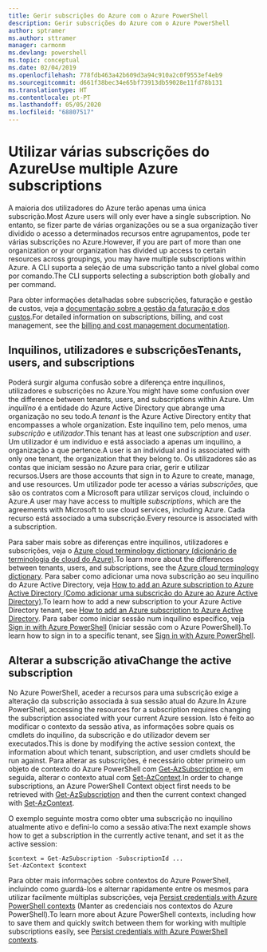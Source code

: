 ```yaml
---
title: Gerir subscrições do Azure com o Azure PowerShell
description: Gerir subscrições do Azure com o Azure PowerShell
author: sptramer
ms.author: sttramer
manager: carmonm
ms.devlang: powershell
ms.topic: conceptual
ms.date: 02/04/2019
ms.openlocfilehash: 778fdb463a42b609d3a94c910a2c0f9553ef4eb9
ms.sourcegitcommit: d661f38bec34e65bf73913db59028e11fd78b131
ms.translationtype: HT
ms.contentlocale: pt-PT
ms.lasthandoff: 05/05/2020
ms.locfileid: "68807517"
---
```

# <a name="use-multiple-azure-subscriptions"></a><span data-ttu-id="8b0ea-103">Utilizar várias subscrições do Azure</span><span class="sxs-lookup"><span data-stu-id="8b0ea-103">Use multiple Azure subscriptions</span></span>

<span data-ttu-id="8b0ea-104">A maioria dos utilizadores do Azure terão apenas uma única subscrição.</span><span class="sxs-lookup"><span data-stu-id="8b0ea-104">Most Azure users will only ever have a single subscription.</span></span> <span data-ttu-id="8b0ea-105">No entanto, se fizer parte de várias organizações ou se a sua organização tiver dividido o acesso a determinados recursos entre agrupamentos, pode ter várias subscrições no Azure.</span><span class="sxs-lookup"><span data-stu-id="8b0ea-105">However, if you are part of more than one organization or your organization has divided up access to certain resources across groupings, you may have multiple subscriptions within Azure.</span></span> <span data-ttu-id="8b0ea-106">A CLI suporta a seleção de uma subscrição tanto a nível global como por comando.</span><span class="sxs-lookup"><span data-stu-id="8b0ea-106">The CLI supports selecting a subscription both globally and per command.</span></span>

<span data-ttu-id="8b0ea-107">Para obter informações detalhadas sobre subscrições, faturação e gestão de custos, veja a [documentação sobre a gestão da faturação e dos custos](/azure/billing/).</span><span class="sxs-lookup"><span data-stu-id="8b0ea-107">For detailed information on subscriptions, billing, and cost management, see the [billing and cost management documentation](/azure/billing/).</span></span>

## <a name="tenants-users-and-subscriptions"></a><span data-ttu-id="8b0ea-108">Inquilinos, utilizadores e subscrições</span><span class="sxs-lookup"><span data-stu-id="8b0ea-108">Tenants, users, and subscriptions</span></span>

<span data-ttu-id="8b0ea-109">Poderá surgir alguma confusão sobre a diferença entre inquilinos, utilizadores e subscrições no Azure.</span><span class="sxs-lookup"><span data-stu-id="8b0ea-109">You might have some confusion over the difference between tenants, users, and subscriptions within Azure.</span></span> <span data-ttu-id="8b0ea-110">Um _inquilino_ é a entidade do Azure Active Directory que abrange uma organização no seu todo.</span><span class="sxs-lookup"><span data-stu-id="8b0ea-110">A _tenant_ is the Azure Active Directory entity that encompasses a whole organization.</span></span> <span data-ttu-id="8b0ea-111">Este inquilino tem, pelo menos, uma _subscrição_ e _utilizador_.</span><span class="sxs-lookup"><span data-stu-id="8b0ea-111">This tenant has at least one _subscription_ and _user_.</span></span> <span data-ttu-id="8b0ea-112">Um utilizador é um indivíduo e está associado a apenas um inquilino, a organização a que pertence.</span><span class="sxs-lookup"><span data-stu-id="8b0ea-112">A user is an individual and is associated with only one tenant, the organization that they belong to.</span></span> <span data-ttu-id="8b0ea-113">Os utilizadores são as contas que iniciam sessão no Azure para criar, gerir e utilizar recursos.</span><span class="sxs-lookup"><span data-stu-id="8b0ea-113">Users are those accounts that sign in to Azure to create, manage, and use resources.</span></span>
<span data-ttu-id="8b0ea-114">Um utilizador pode ter acesso a várias _subscrições_, que são os contratos com a Microsoft para utilizar serviços cloud, incluindo o Azure.</span><span class="sxs-lookup"><span data-stu-id="8b0ea-114">A user may have access to multiple _subscriptions_, which are the agreements with Microsoft to use cloud services, including Azure.</span></span> <span data-ttu-id="8b0ea-115">Cada recurso está associado a uma subscrição.</span><span class="sxs-lookup"><span data-stu-id="8b0ea-115">Every resource is associated with a subscription.</span></span>

<span data-ttu-id="8b0ea-116">Para saber mais sobre as diferenças entre inquilinos, utilizadores e subscrições, veja o [Azure cloud terminology dictionary (dicionário de terminologia de cloud do Azure)](/azure/azure-glossary-cloud-terminology).</span><span class="sxs-lookup"><span data-stu-id="8b0ea-116">To learn more about the differences between tenants, users, and subscriptions, see the [Azure cloud terminology dictionary](/azure/azure-glossary-cloud-terminology).</span></span>  <span data-ttu-id="8b0ea-117">Para saber como adicionar uma nova subscrição ao seu inquilino do Azure Active Directory, veja [How to add an Azure subscription to Azure Active Directory (Como adicionar uma subscrição do Azure ao Azure Active Directory)](/azure/active-directory/active-directory-how-subscriptions-associated-directory).</span><span class="sxs-lookup"><span data-stu-id="8b0ea-117">To learn how to add a new subscription to your Azure Active Directory tenant, see [How to add an Azure subscription to Azure Active Directory](/azure/active-directory/active-directory-how-subscriptions-associated-directory).</span></span>
<span data-ttu-id="8b0ea-118">Para saber como iniciar sessão num inquilino específico, veja [Sign in with Azure PowerShell](/powershell/azure/authenticate-azureps) (Iniciar sessão com o Azure PowerShell).</span><span class="sxs-lookup"><span data-stu-id="8b0ea-118">To learn how to sign in to a specific tenant, see [Sign in with Azure PowerShell](/powershell/azure/authenticate-azureps).</span></span>

## <a name="change-the-active-subscription"></a><span data-ttu-id="8b0ea-119">Alterar a subscrição ativa</span><span class="sxs-lookup"><span data-stu-id="8b0ea-119">Change the active subscription</span></span>

<span data-ttu-id="8b0ea-120">No Azure PowerShell, aceder a recursos para uma subscrição exige a alteração da subscrição associada à sua sessão atual do Azure.</span><span class="sxs-lookup"><span data-stu-id="8b0ea-120">In Azure PowerShell, accessing the resources for a subscription requires changing the subscription associated with your current Azure session.</span></span>
<span data-ttu-id="8b0ea-121">Isto é feito ao modificar o contexto da sessão ativa, as informações sobre quais os cmdlets do inquilino, da subscrição e do utilizador devem ser executados.</span><span class="sxs-lookup"><span data-stu-id="8b0ea-121">This is done by modifying the active session context, the information about which tenant, subscription, and user cmdlets should be run against.</span></span>
<span data-ttu-id="8b0ea-122">Para alterar as subscrições, é necessário obter primeiro um objeto de contexto do Azure PowerShell com [Get-AzSubscription](/powershell/module/az.accounts/get-azsubscription) e, em seguida, alterar o contexto atual com [Set-AzContext](/powershell/module/az.accounts/set-azcontext).</span><span class="sxs-lookup"><span data-stu-id="8b0ea-122">In order to change subscriptions, an Azure PowerShell Context object first needs to be retrieved with [Get-AzSubscription](/powershell/module/az.accounts/get-azsubscription) and then the current context changed with [Set-AzContext](/powershell/module/az.accounts/set-azcontext).</span></span>

<span data-ttu-id="8b0ea-123">O exemplo seguinte mostra como obter uma subscrição no inquilino atualmente ativo e defini-lo como a sessão ativa:</span><span class="sxs-lookup"><span data-stu-id="8b0ea-123">The next example shows how to get a subscription in the currently active tenant, and set it as the active session:</span></span>

```powershell-interactive
$context = Get-AzSubscription -SubscriptionId ...
Set-AzContext $context
```

<span data-ttu-id="8b0ea-124">Para obter mais informações sobre contextos do Azure PowerShell, incluindo como guardá-los e alternar rapidamente entre os mesmos para utilizar facilmente múltiplas subscrições, veja [Persist credentials with Azure PowerShell contexts](context-persistence.md) (Manter as credenciais nos contextos do Azure PowerShell).</span><span class="sxs-lookup"><span data-stu-id="8b0ea-124">To learn more about Azure PowerShell contexts, including how to save them and quickly switch between them for working with multiple subscriptions easily, see [Persist credentials with Azure PowerShell contexts](context-persistence.md).</span></span>
